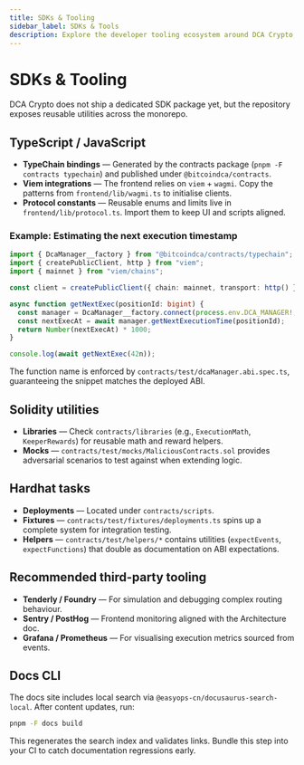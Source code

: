 ```yaml
---
title: SDKs & Tooling
sidebar_label: SDKs & Tools
description: Explore the developer tooling ecosystem around DCA Crypto, including TypeScript SDK patterns, Hardhat helpers, and CLI utilities.
---
```


# SDKs & Tooling

DCA Crypto does not ship a dedicated SDK package yet, but the repository exposes reusable utilities across the monorepo.

## TypeScript / JavaScript

- **TypeChain bindings** — Generated by the contracts package (`pnpm -F contracts typechain`) and published under `@bitcoindca/contracts`.
- **Viem integrations** — The frontend relies on `viem` + `wagmi`. Copy the patterns from `frontend/lib/wagmi.ts` to initialise clients.
- **Protocol constants** — Reusable enums and limits live in `frontend/lib/protocol.ts`. Import them to keep UI and scripts aligned.

### Example: Estimating the next execution timestamp

```typescript title="scripts/estimateNextExec.ts"
import { DcaManager__factory } from "@bitcoindca/contracts/typechain";
import { createPublicClient, http } from "viem";
import { mainnet } from "viem/chains";

const client = createPublicClient({ chain: mainnet, transport: http() });

async function getNextExec(positionId: bigint) {
  const manager = DcaManager__factory.connect(process.env.DCA_MANAGER!, client as any);
  const nextExecAt = await manager.getNextExecutionTime(positionId);
  return Number(nextExecAt) * 1000;
}

console.log(await getNextExec(42n));
```

The function name is enforced by `contracts/test/dcaManager.abi.spec.ts`, guaranteeing the snippet matches the deployed ABI.

## Solidity utilities

- **Libraries** — Check `contracts/libraries` (e.g., `ExecutionMath`, `KeeperRewards`) for reusable math and reward helpers.
- **Mocks** — `contracts/test/mocks/MaliciousContracts.sol` provides adversarial scenarios to test against when extending logic.

## Hardhat tasks

- **Deployments** — Located under `contracts/scripts`.  
- **Fixtures** — `contracts/test/fixtures/deployments.ts` spins up a complete system for integration testing.  
- **Helpers** — `contracts/test/helpers/*` contains utilities (`expectEvents`, `expectFunctions`) that double as documentation on ABI expectations.

## Recommended third-party tooling

- **Tenderly / Foundry** — For simulation and debugging complex routing behaviour.  
- **Sentry / PostHog** — Frontend monitoring aligned with the Architecture doc.  
- **Grafana / Prometheus** — For visualising execution metrics sourced from events.

## Docs CLI

The docs site includes local search via `@easyops-cn/docusaurus-search-local`. After content updates, run:

```bash
pnpm -F docs build
```

This regenerates the search index and validates links. Bundle this step into your CI to catch documentation regressions early.
